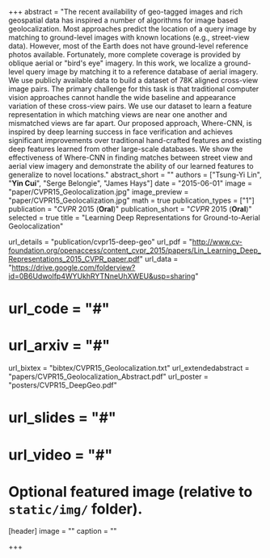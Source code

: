 +++
abstract = "The recent availability of geo-tagged images and rich geospatial data has inspired a number of algorithms for image based geolocalization. Most approaches predict the location of a query image by matching to ground-level images with known locations (e.g., street-view data). However, most of the Earth does not have ground-level reference photos available. Fortunately, more complete coverage is provided by oblique aerial or \"bird's eye\" imagery. In this work, we localize a ground-level query image by matching it to a reference database of aerial imagery. We use publicly available data to build a dataset of 78K aligned cross-view image pairs. The primary challenge for this task is that traditional computer vision approaches cannot handle the wide baseline and appearance variation of these cross-view pairs. We use our dataset to learn a feature representation in which matching views are near one another and mismatched views are far apart. Our proposed approach, Where-CNN, is inspired by deep learning success in face verification and achieves significant improvements over traditional hand-crafted features and existing deep features learned from other large-scale databases. We show the effectiveness of Where-CNN in finding matches between street view and aerial view imagery and demonstrate the ability of our learned features to generalize to novel locations."
abstract_short = ""
authors = ["Tsung-Yi Lin", "**Yin Cui**", "Serge Belongie", "James Hays"]
date = "2015-06-01"
image = "paper/CVPR15_Geolocalization.jpg"
image_preview = "paper/CVPR15_Geolocalization.jpg"
math = true
publication_types = ["1"]
publication = "*CVPR* 2015 (**Oral**)"
publication_short = "*CVPR* 2015 (**Oral**)"
selected = true
title = "Learning Deep Representations for Ground-to-Aerial Geolocalization"

url_details = "publication/cvpr15-deep-geo"
url_pdf = "http://www.cv-foundation.org/openaccess/content_cvpr_2015/papers/Lin_Learning_Deep_Representations_2015_CVPR_paper.pdf"
url_data = "https://drive.google.com/folderview?id=0B6Udwolfp4WYUkhRYTNneUhXWEU&usp=sharing"
# url_code = "#"
# url_arxiv = "#"
url_bixtex = "bibtex/CVPR15_Geolocalization.txt"
url_extendedabstract = "papers/CVPR15_Geolocalization_Abstract.pdf"
url_poster = "posters/CVPR15_DeepGeo.pdf"
# url_slides = "#"
# url_video = "#"

# Optional featured image (relative to `static/img/` folder).
[header]
image = ""
caption = ""

+++

